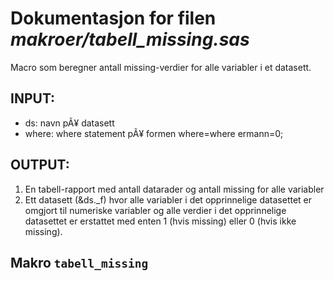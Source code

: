 
# Dokumentasjon for filen *makroer/tabell_missing.sas*

Macro som beregner antall missing-verdier for alle variabler i et datasett.

## INPUT:
- ds: navn pÃ¥ datasett
- where: where statement pÃ¥ formen where=where ermann=0;

## OUTPUT:

1. En tabell-rapport med antall datarader og antall missing for alle variabler
2. Ett datasett (&ds._f) hvor alle variabler i det opprinnelige datasettet er omgjort til 
	numeriske variabler og alle verdier i det opprinnelige datasettet er 
	erstattet med enten 1 (hvis missing) eller 0 (hvis ikke missing).


## Makro `tabell_missing`

